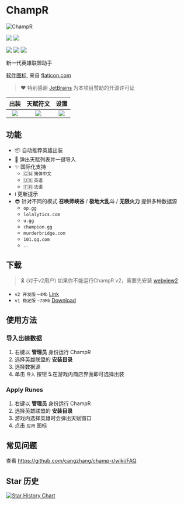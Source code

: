 # ChampR

![ChampR](https://socialify.git.ci/cangzhang/champ-r/image?description=1&font=KoHo&forks=1&language=1&owner=1&stargazers=1)

[![](https://img.shields.io/github/v/release/cangzhang/champ-r?label=LATEST%20VERSION&style=for-the-badge)](https://github.com/cangzhang/champ-r/releases/latest)
[![](https://img.shields.io/github/downloads/cangzhang/champ-r/total?style=for-the-badge)](https://github.com/cangzhang/champ-r/releases)

[![](https://img.shields.io/github/v/release/cangzhang/champ-r?label=LATEST%20VERSION&style=for-the-badge)](https://github.com/cangzhang/champ-r/releases/latest)
[![](https://img.shields.io/github/downloads/cangzhang/champ-r/total?style=for-the-badge)](https://github.com/cangzhang/champ-r/releases)
[![](https://img.shields.io/github/workflow/status/cangzhang/champ-r/release?style=for-the-badge&color=65C0A3)](https://github.com/cangzhang/champ-r/actions)

新一代英雄联盟助手

[软件图标](https://www.flaticon.com/free-icon/dog_2767976), 来自 [flaticon.com](https://www.flaticon.com/)


> ❤ 特别感谢 [JetBrains](https://www.jetbrains.com/?from=champ-r) 为本项目赞助的开源许可证

|             出装              |            天赋符文            |              设置               |
|:---------------------------:|:--------------------------:|:-----------------------------:|
| ![](./docs/pics/Builds.png) | ![](./docs/pics/Runes.png) | ![](./docs/pics/Settings.png) |

## 功能

- 📦 自动推荐英雄出装
- 🎉 弹出天赋列表并一键导入
- ✨ 国际化支持
    - 🇨🇳 `简体中文`
    - 🇺🇸 `英语`
    - 🇫🇷 `法语`
- ℹ️ 更新提示
- 😎 针对不同的模式 **召唤师峡谷** / **极地大乱斗** / **无限火力** 提供多种数据源
    - `op.gg`
    - `lolalytics.com`
    - `u.gg`
    - `champion.gg`
    - `murderbridge.com`
    - `101.qq.com`
    - ...

## 下载

> 🎗️ (对于v2用户) 如果你不能运行ChampR v2，需要先安装 [webview2](https://developer.microsoft.com/en-us/microsoft-edge/webview2/#download-section) 

- `v2 开发版` `~4Mb` [Link](https://github.com/cangzhang/champ-r/releases)
- `v1 稳定版` `~70Mb` [Download](https://github.com/cangzhang/champ-r/releases)

## 使用方法

### 导入出装数据

1. 右键以 **管理员** 身份运行 ChampR
2. 选择英雄联盟的 **安装目录**
3. 选择数据源
4. 单击 `导入` 按钮
5.在游戏内商店界面即可选择出装

### Apply Runes

1. 右键以 **管理员** 身份运行 ChampR
1. 选择英雄联盟的 **安装目录**
1. 游戏内选择英雄时会弹出天赋窗口
1. 点击 `应用` 图标

## 常见问题

查看 https://github.com/cangzhang/champ-r/wiki/FAQ

## Star 历史

[![Star History Chart](https://api.star-history.com/svg?repos=cangzhang/champ-r&type=Date)](https://star-history.com/#cangzhang/champ-r&Date)
